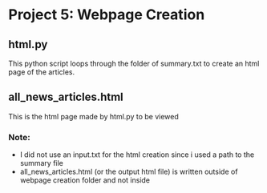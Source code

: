 # Project 5: Webpage Creation

## html.py
This python script loops through the folder of summary.txt to create an html page of the articles.
## all_news_articles.html
This is the html page made by html.py to be viewed
### Note:
- I did not use an input.txt for the html creation since i used a path to the summary file
- all_news_articles.html (or the output html file) is written outside of webpage creation folder and not inside